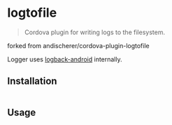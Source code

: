 # logtofile

> Cordova plugin for writing logs to the filesystem.

forked from andischerer/cordova-plugin-logtofile

Logger uses [logback-android](https://github.com/tony19/logback-android) internally.

## Installation

```bash
```

## Usage
